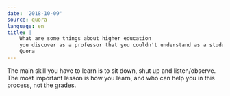 ```yaml
---
date: '2018-10-09'
source: quora
language: en
title: |
    What are some things about higher education
    you discover as a professor that you couldn't understand as a student? -
    Quora
---
```


The main skill you have to learn is to sit down, shut up and
listen/observe. The most important lesson is how you learn, and who can
help you in this process, not the grades.
